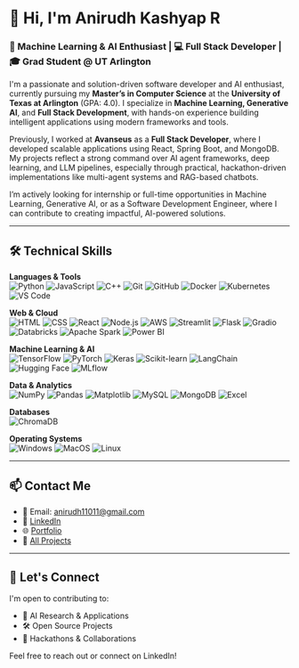 # 👋 Hi, I'm Anirudh Kashyap R

### 🚀 Machine Learning & AI Enthusiast | 💻 Full Stack Developer | 🎓 Grad Student @ UT Arlington

I'm a passionate and solution-driven software developer and AI enthusiast, currently pursuing my **Master’s in Computer Science** at the **University of Texas at Arlington** (GPA: 4.0). I specialize in **Machine Learning, Generative AI**, and **Full Stack Development**, with hands-on experience building intelligent applications using modern frameworks and tools.

Previously, I worked at **Avanseus** as a **Full Stack Developer**, where I developed scalable applications using React, Spring Boot, and MongoDB. My projects reflect a strong command over AI agent frameworks, deep learning, and LLM pipelines, especially through practical, hackathon-driven implementations like multi-agent systems and RAG-based chatbots.

I’m actively looking for internship or full-time opportunities in Machine Learning, Generative AI, or as a Software Development Engineer, where I can contribute to creating impactful, AI-powered solutions.

---

## 🛠️ Technical Skills

**Languages & Tools**  
![Python](https://img.shields.io/badge/Python-3776AB?style=flat&logo=python&logoColor=white)
![JavaScript](https://img.shields.io/badge/JavaScript-F7DF1E?style=flat&logo=javascript&logoColor=black)
![C++](https://img.shields.io/badge/C++-00599C?style=flat&logo=c%2B%2B&logoColor=white)
![Git](https://img.shields.io/badge/Git-F05032?style=flat&logo=git&logoColor=white)
![GitHub](https://img.shields.io/badge/GitHub-181717?style=flat&logo=github&logoColor=white)
![Docker](https://img.shields.io/badge/Docker-2496ED?style=flat&logo=docker&logoColor=white)
![Kubernetes](https://img.shields.io/badge/Kubernetes-326CE5?style=flat&logo=kubernetes&logoColor=white)
![VS Code](https://img.shields.io/badge/VS%20Code-007ACC?style=flat&logo=visual-studio-code&logoColor=white)

**Web & Cloud**  
![HTML](https://img.shields.io/badge/HTML5-E34F26?style=flat&logo=html5&logoColor=white)
![CSS](https://img.shields.io/badge/CSS3-1572B6?style=flat&logo=css3&logoColor=white)
![React](https://img.shields.io/badge/React-61DAFB?style=flat&logo=react&logoColor=black)
![Node.js](https://img.shields.io/badge/Node.js-339933?style=flat&logo=nodedotjs&logoColor=white)
![AWS](https://img.shields.io/badge/AWS-232F3E?style=flat&logo=amazon-aws&logoColor=white)
![Streamlit](https://img.shields.io/badge/Streamlit-FF4B4B?style=flat&logo=streamlit&logoColor=white)
![Flask](https://img.shields.io/badge/Flask-000000?style=flat&logo=flask&logoColor=white)
![Gradio](https://img.shields.io/badge/Gradio-3C2D63?style=flat)
![Databricks](https://img.shields.io/badge/Databricks-FF3621?style=flat&logo=databricks&logoColor=white)
![Apache Spark](https://img.shields.io/badge/Apache%20Spark-E25A1C?style=flat&logo=apachespark&logoColor=white)
![Power BI](https://img.shields.io/badge/Power%20BI-F2C811?style=flat&logo=powerbi&logoColor=black)

**Machine Learning & AI**  
![TensorFlow](https://img.shields.io/badge/TensorFlow-FF6F00?style=flat&logo=tensorflow&logoColor=white)
![PyTorch](https://img.shields.io/badge/PyTorch-EE4C2C?style=flat&logo=pytorch&logoColor=white)
![Keras](https://img.shields.io/badge/Keras-D00000?style=flat&logo=keras&logoColor=white)
![Scikit-learn](https://img.shields.io/badge/Scikit--learn-F7931E?style=flat&logo=scikitlearn&logoColor=white)
![LangChain](https://img.shields.io/badge/LangChain-000000?style=flat)
![Hugging Face](https://img.shields.io/badge/HuggingFace-FFD21F?style=flat&logo=huggingface&logoColor=black)
![MLflow](https://img.shields.io/badge/MLflow-0194E2?style=flat)

**Data & Analytics**  
![NumPy](https://img.shields.io/badge/NumPy-013243?style=flat&logo=numpy&logoColor=white)
![Pandas](https://img.shields.io/badge/Pandas-150458?style=flat&logo=pandas&logoColor=white)
![Matplotlib](https://img.shields.io/badge/Matplotlib-003366?style=flat)
![MySQL](https://img.shields.io/badge/MySQL-4479A1?style=flat&logo=mysql&logoColor=white)
![MongoDB](https://img.shields.io/badge/MongoDB-4EA94B?style=flat&logo=mongodb&logoColor=white)
![Excel](https://img.shields.io/badge/Microsoft%20Excel-217346?style=flat&logo=microsoft-excel&logoColor=white)

**Databases**  
![ChromaDB](https://img.shields.io/badge/ChromaDB-000000?style=flat)

**Operating Systems**  
![Windows](https://img.shields.io/badge/Windows-0078D6?style=flat&logo=windows&logoColor=white)
![MacOS](https://img.shields.io/badge/Mac%20OS-000000?style=flat&logo=apple&logoColor=white)
![Linux](https://img.shields.io/badge/Linux-FCC624?style=flat&logo=linux&logoColor=black)


---
## 📫 Contact Me

- 📧 Email: [anirudh11011@gmail.com](mailto:anirudh11011@gmail.com)
- 🔗 [LinkedIn](https://www.linkedin.com/in/anirudh-kashyap-r)
- 🌐 [Portfolio](https://anirudh11011.github.io/)
- 🧠 [All Projects](https://anirudh11011.github.io/All%20projects.html)

---


## 🤝 Let's Connect

I'm open to contributing to:
- 🤖 AI Research & Applications
- 🛠️ Open Source Projects
- 🧪 Hackathons & Collaborations

Feel free to reach out or connect on LinkedIn!
